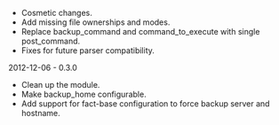 * Cosmetic changes.
* Add missing file ownerships and modes.
* Replace backup_command and command_to_execute with single post_command.
* Fixes for future parser compatibility.

2012-12-06 - 0.3.0
* Clean up the module.
* Make backup_home configurable.
* Add support for fact-base configuration to force backup server and hostname.

